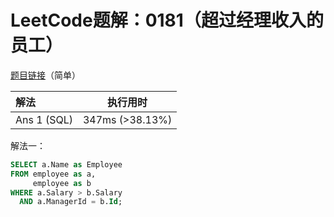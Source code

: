 # LeetCode题解：0181（超过经理收入的员工）

[题目链接](https://leetcode-cn.com/problems/employees-earning-more-than-their-managers/)（简单）

| 解法        | 执行用时        |
| :---------- | --------------- |
| Ans 1 (SQL) | 347ms (>38.13%) |

解法一：

```sql
SELECT a.Name as Employee
FROM employee as a,
     employee as b
WHERE a.Salary > b.Salary
  AND a.ManagerId = b.Id;
```
